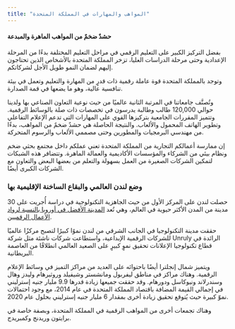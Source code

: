 ```yaml
---
title: "المواهب والمهارات في المملكة المتحدة"
---
```


#### حشدٌ ضخمٌ من المواهب الماهرة والمبدعة

بفضل التركيز الكبير على التعليم الرقمي في مراحل التعليم المختلفة بدءًا من المرحلة الإعدادية وحتى مرحلة الدراسات العليا، تزخر المملكة المتحدة بالأشخاص الذين تحتاجون إليهم لضمان النمو طويل الأجل لشركاتكم.

وتوجد بالمملكة المتحدة قوة عاملة رقمية ذات قدرٍ من المهارة والتعليم وتعمل في بيئة تنافسية عالية، وهو ما يضعها في قمة الصدارة.

وتُصنَّف جامعاتنا في المرتبة الثانية عالميًا من حيث نوعية التعاون الصناعي بها ولدينا حوالي 120,000 طالب وطالبة يدرسون في تخصصات ذات صلة بالوسائط الرقمية. وتتميز المقررات الجامعية بتركيزها القوي على المهارات التي تدعم الإعلام التفاعلي وتطوير الهاتف المحمول والألعاب. والنتيجة الحاصلة هي حشدٌ ضخمٌ من المواهب، بدءًا من مهندسي البرمجيات والمطورين وحتى مصممي الألعاب والرسوم المتحركة.

إن ممارسة أعمالكم التجارية من المملكة المتحدة تعني عملكم داخل مجتمع بحثي ضخم ونظام بيئي من الشركاء والمؤسسات الأكاديمية والعمالة الماهرة. وتتضافر هذه الشبكات لتمكين الشركات الصغيرة من العمل بسهولة والتعلم من بعضها البعض والتعاون مع الشركات الكبرى أيضًا.

### وضع لندن العالمي والبقاع الساخنة الإقليمية بها

حصلت لندن على المركز الأول من حيث الجاهزية التكنولوجية في دراسة أُجريت على 30 مدينة من المدن الأكثر حيوية في العالم، وهي تُعد [المدينة الأفضل في أوروبا بالنسبة لرواد الأعمال الرقميين](https://digitalcityindex.eu/city/16).

حققت مدينة التكنولوجيا في الجانب الشرقي من لندن نموًا كبيرًا لتصبح مركزًا عالميًا للشركات الرقمية الإبداعية، واستطاعت شركات ناشئة مثل شركة Unruly الرائدة في قطاع تكنولوجيا الإعلانات تحقيق نموٍ كبيرٍ على الصعيد العالمي انطلاقًا من العاصمة البريطانية.

ويتميز شمال إنجلترا أيضًا باحتوائه على العديد من مراكز التميز في وسائط الإعلام الرقمية. وهناك مراكز في مناطق ليفربول ومانشستر وشيفيلد وروثيرهام وليدز وهال وسندرلاند ونيوكاسل ودورهام. وقد حققت جميعها زيادة قدرها 9.9 مليار جنيه إسترليني في إجمالي القيمة المضافة باقتصاد المملكة المتحدة في عام 2014، مع وجود احتمالات نموّ كبيرة حيث يُتوقع تحقيق زيادة أخرى بمقدار 6 مليار جنيه إسترليني بحلول عام 2020.

وهناك تجمعات أخرى من المواهب الرقمية في المملكة المتحدة، وبصفة خاصة في برايتون وريدنج وكمبريدج.


